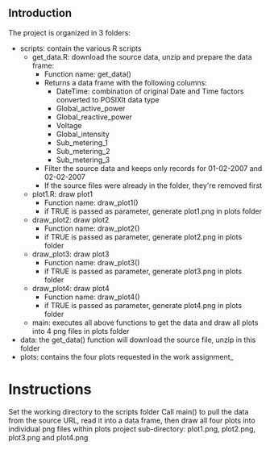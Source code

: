 ## Introduction

The project is organized in 3 folders:
- scripts: contain the various R scripts
	- get_data.R: download the source data, unzip and prepare the data frame:
		- Function name: get_data()
		- Returns a data frame with the following columns:
			- DateTime: combination of original Date and Time factors converted to POSIXlt data type
			- Global_active_power
			- Global_reactive_power
			- Voltage
			- Global_intensity
			- Sub_metering_1
			- Sub_metering_2
			- Sub_metering_3						
		- Filter the source data and keeps only records for 01-02-2007 and 02-02-2007
		- If the source files were already in the folder, they're removed first
	- plot1.R: draw plot1
		- Function name: draw_plot1()
		- if TRUE is passed as parameter, generate plot1.png in plots folder
	- draw_plot2: draw plot2
		- Function name: draw_plot2()
		- if TRUE is passed as parameter, generate plot2.png in plots folder
	- draw_plot3: draw plot3
		- Function name: draw_plot3()
		- if TRUE is passed as parameter, generate plot3.png in plots folder
	- draw_plot4: draw plot4
		- Function name: draw_plot4()	
		- if TRUE is passed as parameter, generate plot4.png in plots folder
	- main: executes all above functions to get the data and draw all plots into 4 png files in plots folder
- data: the get_data() function will download the source file, unzip in this folder
- plots: contains the four plots requested in the work assignment_	

# Instructions

Set the working directory to the scripts folder
Call main() to pull the data from the source URL, read it into a data frame, then draw all four plots into individual png files within plots project sub-directory: plot1.png, plot2.png, plot3.png and plot4.png